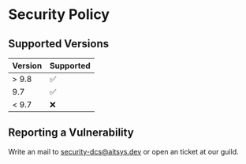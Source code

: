 # Security Policy

## Supported Versions

| Version | Supported          |
| ------- | ------------------ |
| > 9.8   | :white_check_mark: |
|   9.7   | :white_check_mark: |
| < 9.7   | :x:                |

## Reporting a Vulnerability

Write an mail to security-dcs@aitsys.dev or open an ticket at our guild.
